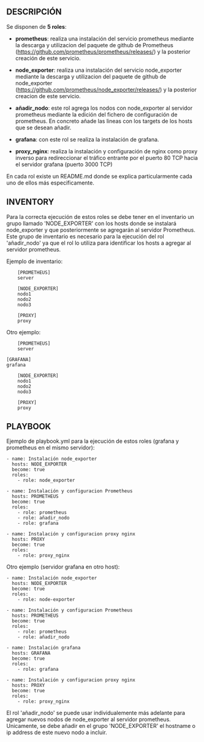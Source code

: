 ## DESCRIPCIÓN


Se disponen de **5 roles**:

- **prometheus**: realiza una instalación del servicio prometheus mediante la descarga y utilizacion del paquete de github de Prometheus (https://github.com/prometheus/prometheus/releases/) y la posterior creación de este servicio.

- **node_exporter**: realiza una instalación del servicio node_exporter mediante la descarga y utilizacion del paquete de github de node_exporter (https://github.com/prometheus/node_exporter/releases/) y la posterior creacion de este servicio.

- **añadir_nodo**: este rol agrega los nodos con node_exporter al servidor prometheus mediante la edición del fichero de configuración de prometheus. En concreto añade las lineas con los targets de los hosts que se desean añadir.


- **grafana**: con este rol se realiza la instalación de grafana.


- **proxy_nginx**: realiza la instalación y configuración de nginx como proxy inverso para redireccionar el tráfico entrante por el puerto 80 TCP hacia el servidor grafana (puerto 3000 TCP)


En cada rol existe un README.md donde se explica particularmente cada uno de ellos más especificamente.




## INVENTORY


Para la correcta ejecución de estos roles se debe tener en el inventario un grupo llamado 'NODE_EXPORTER' con los hosts donde se instalará node_exporter y que posteriormente se agregarán al servidor Prometheus. Este grupo de inventario es necesario para la ejecución del rol 'añadir_nodo' ya que el rol lo utiliza para identificar los hosts a agregar al servidor prometheus.


Ejemplo de inventario:

		[PROMETHEUS]
		server

		[NODE_EXPORTER]
		nodo1
		nodo2
		nodo3
		
		[PROXY]
		proxy


Otro ejemplo:

		[PROMETHEUS]
		server

    [GRAFANA]
    grafana

		[NODE_EXPORTER]
		nodo1
		nodo2
		nodo3
		
		[PROXY]
		proxy




## PLAYBOOK


Ejemplo de playbook.yml para la ejecución de estos roles (grafana y prometheus en el mismo servidor):


    - name: Instalación node_exporter
      hosts: NODE_EXPORTER
      become: true
      roles:
        - role: node_exporter

    - name: Instalación y configuracion Prometheus
      hosts: PROMETHEUS
      become: true
      roles:
        - role: prometheus
        - role: añadir_nodo
        - role: grafana
         
    - name: Instalación y configuracion proxy nginx
      hosts: PROXY
      become: true
      roles:
        - role: proxy_nginx



Otro ejemplo (servidor grafana en otro host):


    - name: Instalación node_exporter
      hosts: NODE_EXPORTER
      become: true
      roles:
        - role: node-exporter

    - name: Instalación y configuracion Prometheus
      hosts: PROMETHEUS
      become: true
      roles:
        - role: prometheus
        - role: añadir_nodo

    - name: Instalación grafana
      hosts: GRAFANA
      become: true
      roles:
        - role: grafana

    - name: Instalación y configuracion proxy nginx
      hosts: PROXY
      become: true
      roles:
        - role: proxy_nginx


    
El rol 'añadir_nodo' se puede usar individualemente más adelante para agregar nuevos nodos de node_exporter al servidor prometheus. Unicamente, se debe añadir en el grupo 'NODE_EXPORTER' el hostname o ip address de este nuevo nodo a incluir.
